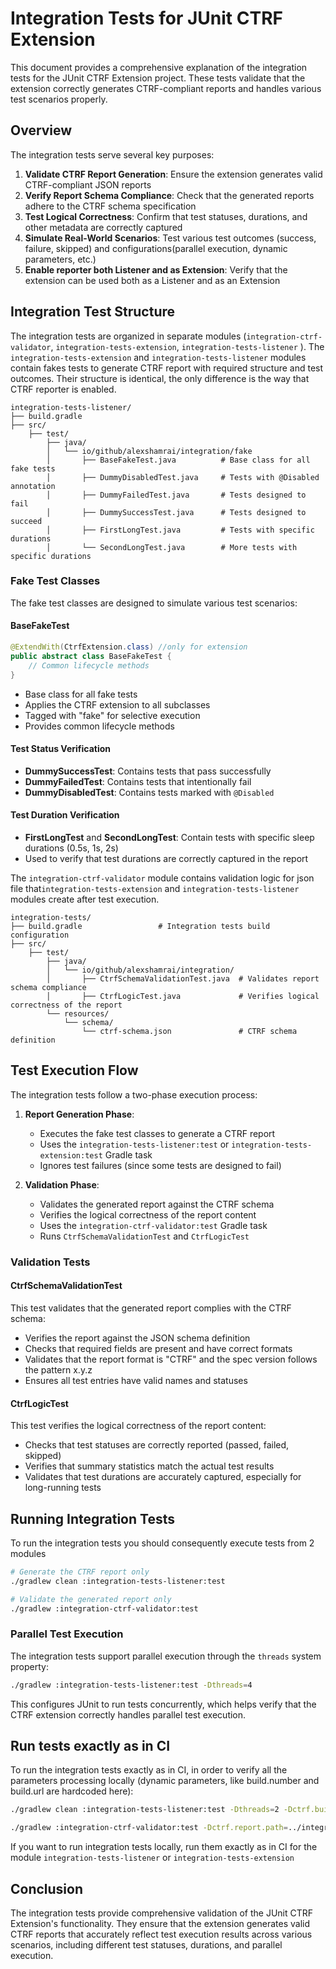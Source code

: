 # Integration Tests for JUnit CTRF Extension

This document provides a comprehensive explanation of the integration tests for the JUnit CTRF Extension project. These tests validate that the extension correctly generates CTRF-compliant reports and handles various test scenarios properly.

## Overview

The integration tests serve several key purposes:

1. **Validate CTRF Report Generation**: Ensure the extension generates valid CTRF-compliant JSON reports
2. **Verify Report Schema Compliance**: Check that the generated reports adhere to the CTRF schema specification
3. **Test Logical Correctness**: Confirm that test statuses, durations, and other metadata are correctly captured
4. **Simulate Real-World Scenarios**: Test various test outcomes (success, failure, skipped) and configurations(parallel execution, dynamic parameters, etc.)
5. **Enable reporter both Listener and as Extension**: Verify that the extension can be used both as a Listener and as an Extension


## Integration Test Structure

The integration tests are organized in separate modules (`integration-ctrf-validator`, `integration-tests-extension`, `integration-tests-listener` ).  The `integration-tests-extension` and `integration-tests-listener` modules contain fakes tests to generate CTRF report with required structure and test outcomes. Their structure is identical, the only difference is the way that CTRF reporter is enabled.
```
integration-tests-listener/
├── build.gradle                 
├── src/
    ├── test/
        ├── java/
        │   └── io/github/alexshamrai/integration/fake
        │       ├── BaseFakeTest.java          # Base class for all fake tests
        │       ├── DummyDisabledTest.java     # Tests with @Disabled annotation
        │       ├── DummyFailedTest.java       # Tests designed to fail
        │       ├── DummySuccessTest.java      # Tests designed to succeed
        │       ├── FirstLongTest.java         # Tests with specific durations
        │       └── SecondLongTest.java        # More tests with specific durations
```

### Fake Test Classes

The fake test classes are designed to simulate various test scenarios:

#### BaseFakeTest

```java
@ExtendWith(CtrfExtension.class) //only for extension
public abstract class BaseFakeTest {
    // Common lifecycle methods
}
```

- Base class for all fake tests
- Applies the CTRF extension to all subclasses
- Tagged with "fake" for selective execution
- Provides common lifecycle methods

#### Test Status Verification

- **DummySuccessTest**: Contains tests that pass successfully
- **DummyFailedTest**: Contains tests that intentionally fail
- **DummyDisabledTest**: Contains tests marked with `@Disabled`

#### Test Duration Verification

- **FirstLongTest** and **SecondLongTest**: Contain tests with specific sleep durations (0.5s, 1s, 2s)
- Used to verify that test durations are correctly captured in the report


The `integration-ctrf-validator` module contains validation logic for json file that`integration-tests-extension` and `integration-tests-listener` modules create after test execution.
```
integration-tests/
├── build.gradle                 # Integration tests build configuration
├── src/
    ├── test/
        ├── java/
        │   └── io/github/alexshamrai/integration/
        │       ├── CtrfSchemaValidationTest.java  # Validates report schema compliance
        │       ├── CtrfLogicTest.java             # Verifies logical correctness of the report
        └── resources/
            └── schema/
                └── ctrf-schema.json               # CTRF schema definition
```

## Test Execution Flow

The integration tests follow a two-phase execution process:

1. **Report Generation Phase**: 
   - Executes the fake test classes to generate a CTRF report
   - Uses the `integration-tests-listener:test` or `integration-tests-extension:test` Gradle task
   - Ignores test failures (since some tests are designed to fail)

2. **Validation Phase**:
   - Validates the generated report against the CTRF schema
   - Verifies the logical correctness of the report content
   - Uses the `integration-ctrf-validator:test` Gradle task
   - Runs `CtrfSchemaValidationTest` and `CtrfLogicTest`

### Validation Tests

#### CtrfSchemaValidationTest

This test validates that the generated report complies with the CTRF schema:

- Verifies the report against the JSON schema definition
- Checks that required fields are present and have correct formats
- Validates that the report format is "CTRF" and the spec version follows the pattern x.y.z
- Ensures all test entries have valid names and statuses

#### CtrfLogicTest

This test verifies the logical correctness of the report content:

- Checks that test statuses are correctly reported (passed, failed, skipped)
- Verifies that summary statistics match the actual test results
- Validates that test durations are accurately captured, especially for long-running tests

## Running Integration Tests

To run the integration tests you should consequently execute tests from 2 modules
```bash
# Generate the CTRF report only
./gradlew clean :integration-tests-listener:test 

# Validate the generated report only
./gradlew :integration-ctrf-validator:test
````

### Parallel Test Execution

The integration tests support parallel execution through the `threads` system property:
```bash
./gradlew :integration-tests-listener:test -Dthreads=4
```

This configures JUnit to run tests concurrently, which helps verify that the CTRF extension correctly handles parallel test execution.

## Run tests exactly as in CI

To run the integration tests exactly as in CI, in order to verify all the parameters processing locally (dynamic parameters, like build.number and build.url are hardcoded here):
```bash
./gradlew clean :integration-tests-listener:test -Dthreads=2 -Dctrf.build.name=system-build -Dctrf.build.number=777 -Dctrf.build.url=https://github.com/alexshamrai/junit-ctrf-reporter/actions/runs/12345678
```

```bash
./gradlew :integration-ctrf-validator:test -Dctrf.report.path=../integration-tests-listener/build/test-results/ctrf-report.json
```
If you want to run integration tests locally, run them exactly as in CI for the module `integration-tests-listener` or `integration-tests-extension`

## Conclusion

The integration tests provide comprehensive validation of the JUnit CTRF Extension's functionality. They ensure that the extension generates valid CTRF reports that accurately reflect test execution results across various scenarios, including different test statuses, durations, and parallel execution.

